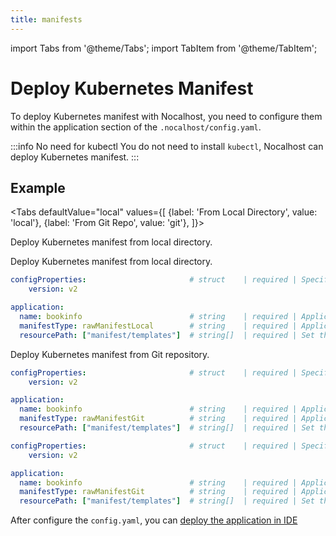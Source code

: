```yaml
---
title: manifests
---
```


import Tabs from '@theme/Tabs';
import TabItem from '@theme/TabItem';

# Deploy Kubernetes Manifest

To deploy Kubernetes manifest with Nocalhost, you need to configure them within the application section of the `.nocalhost/config.yaml`.

:::info No need for kubectl 
You do not need to install `kubectl`, Nocalhost can deploy Kubernetes manifest. 
:::

## Example

<Tabs
  defaultValue="local"
  values={[
    {label: 'From Local Directory', value: 'local'},
 {label: 'From Git Repo', value: 'git'},
 ]}>
<TabItem value="local">

Deploy Kubernetes manifest from local directory.

Deploy Kubernetes manifest from local directory.

```yaml
configProperties:                       # struct    | required | Specify config properties
    version: v2 

application:
  name: bookinfo                        # string    | required | Application name
  manifestType: rawManifestLocal        # string    | required | Application k8s manifest type
  resourcePath: ["manifest/templates"]  # string[]  | required | Set the application resource path
```

</TabItem>

<TabItem value="git">

Deploy Kubernetes manifest from Git repository.

```yaml
configProperties:                       # struct    | required | Specify config properties
    version: v2 

application:
  name: bookinfo                        # string    | required | Application name
  manifestType: rawManifestGit          # string    | required | Application k8s manifest type
  resourcePath: ["manifest/templates"]  # string[]  | required | Set the application resource path
```

```yaml
configProperties:                       # struct    | required | Specify config properties
    version: v2 

application:
  name: bookinfo                        # string    | required | Application name
  manifestType: rawManifestGit          # string    | required | Application k8s manifest type
  resourcePath: ["manifest/templates"]  # string[]  | required | Set the application resource path
```

</TabItem>
</Tabs>

After configure the `config.yaml`, you can [deploy the application in IDE](../guides/deploy/deploy-by-ide)